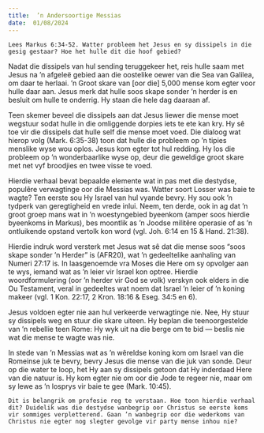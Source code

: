```yaml
---
title:  ’n Andersoortige Messias
date:  01/08/2024
---
```


`Lees Markus 6:34-52. Watter probleem het Jesus en sy dissipels in die gesig gestaar? Hoe het hulle dit die hoof gebied?`

Nadat die dissipels van hul sending teruggekeer het, reis hulle saam met Jesus na ’n afgeleë gebied aan die oostelike oewer van die Sea van Galilea, om daar te herlaai. ’n Groot skare van [oor die] 5,000 mense kom egter voor hulle daar aan. Jesus merk dat hulle soos skape sonder ’n herder is en besluit om hulle te onderrig. Hy staan die hele dag daaraan af.

Teen skemer beveel die dissipels aan dat Jesus liewer die mense moet wegstuur sodat hulle in die omliggende dorpies iets te ete kan kry. Hy sê toe vir die dissipels dat hulle self die mense moet voed. Die dialoog wat hierop volg (Mark. 6:35-38) toon dat hulle die probleem op ’n tipies menslike wyse wou oplos. Jesus kom egter tot hul redding. Hy los die probleem op ’n wonderbaarlike wyse op, deur die geweldige groot skare met net vyf broodjies en twee visse te voed.

Hierdie verhaal bevat bepaalde elemente wat in pas met die destydse, populêre verwagtinge oor die Messias was. Watter soort Losser was baie te wagte? Ten eerste sou Hy Israel van hul vyande bevry. Hy sou ook ’n tydperk van geregtigheid en vrede inlui. Neem, ten derde, ook in ag dat ’n groot groep mans wat in ’n woestyngebied byeenkom (amper soos hierdie byeenkoms in Markus), bes moontlik as ’n Joodse militêre operasie of as ’n ontluikende opstand vertolk kon word (vgl. Joh. 6:14 en 15 & Hand. 21:38).

Hierdie indruk word versterk met Jesus wat sê dat die mense soos “soos skape sonder ’n Herder” is (AFR20), wat ’n gedeeltelike aanhaling van Numeri 27:17 is. In laasgenoemde vra Moses die Here om sy opvolger aan te wys, iemand wat as ’n leier vir Israel kon optree. Hierdie woordformulering (oor ’n herder vir God se volk) verskyn ook elders in die Ou Testament, veral in gedeeltes wat noem dat Israel ’n leier of ’n koning makeer (vgl. 1 Kon. 22:17, 2 Kron. 18:16 & Eseg. 34:5 en 6).

Jesus voldoen egter nie aan hul verkeerde verwagtinge nie. Nee, Hy stuur sy dissipels weg en stuur die skare uiteen. Hy beplan die teenoorgestelde van ’n rebellie teen Rome: Hy wyk uit na die berge om te bid — beslis nie wat die mense te wagte was nie.

In stede van ’n Messias wat as ’n wêreldse koning kom om Israel van die Romeinse juk te bevry, bevry Jesus die mense van die juk van sonde. Deur op die water te loop, het Hy aan sy dissipels getoon dat Hy inderdaad Here van die natuur is. Hy kom egter nie om oor die Jode te regeer nie, maar om sy lewe as ’n losprys vir baie te gee (Mark. 10:45).

`Dit is belangrik om profesie reg te verstaan. Hoe toon hierdie verhaal dit? Duidelik was die destydse wanbegrip oor Christus se eerste koms vir sommiges verpletterend. Gaan ’n wanbegrip oor die wederkoms van Christus nie egter nog slegter gevolge vir party mense inhou nie?`